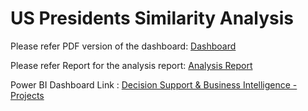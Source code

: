# US Presidents Similarity Analysis

Please refer PDF version of the dashboard: [Dashboard](https://github.com/Haripriya9851/US-Presidents-Similarities-Analysis-Dashboard/blob/main/First%2016%20US%20Presidents%20Analysis%20-%20Power%20BI.pdf)

Please refer Report for the analysis report: [Analysis Report](https://github.com/Haripriya9851/US-Presidents-Similarities-Analysis-Dashboard/blob/main/US%20President%20Analysis%20-%20Report.pdf)

Power BI Dashboard Link : [Decision Support & Business Intelligence - Projects](https://app.powerbi.com/reportEmbed?reportId=b019d91a-4623-47a7-a75b-b9dd6d8a1eca&autoAuth=true&ctid=a8eec281-aaa3-4dae-ac9b-9a398b9215e7)
